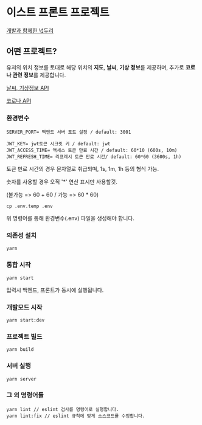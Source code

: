 # 이스트 프론트 프로젝트

[개발과 함께한 넋두리](https://functional-aura-c82.notion.site/EST-Front-Project-Front-4d7743045fa9466fac8bcf886dd1b921)

## 어떤 프로젝트?

유저의 위치 정보를 토대로 해당 위치의 **지도**, **날씨**, **기상 정보**를 제공하며,
추가로 **코로나 관련 정보**를 제공합니다.

[날씨, 기상정보 API](https://openweathermap.org/)

[코로나 API](https://www.data.go.kr/data/15043376/openapi.do)

### 환경변수

```
SERVER_PORT= 백엔드 서버 포트 설정 / default: 3001

JWT_KEY= jwt토큰 시크릿 키 / default: jwt
JWT_ACCESS_TIME= 액세스 토큰 만료 시간 / default: 60*10 (600s, 10m)
JWT_REFRESH_TIME= 리프레시 토큰 만료 시간/ default: 60*60 (3600s, 1h)
```

토큰 만료 시간의 경우 문자열로 취급되며, 1s, 1m, 1h 등의 형식 가능.

숫자를 사용할 경우 오직 '\*' 연산 표시만 사용할것.

(불가능 => 60 + 60 / 가능 => 60 \* 60)

```
cp .env.temp .env
```

위 명령어를 통해 환경변수(.env) 파일을 생성해야 합니다.

### 의존성 설치

```
yarn
```

### 통합 시작

```
yarn start
```
입력시 백엔드, 프론트가 동시에 실행됩니다.

### 개발모드 시작

```
yarn start:dev
```

### 프로젝트 빌드

```
yarn build
```

### 서버 실행

```
yarn server
```

### 그 외 명령어들

```
yarn lint // eslint 검사를 명령어로 실행합니다.
yarn lint:fix // eslint 규칙에 맞게 소스코드를 수정합니다.
```
